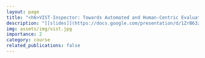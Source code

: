 ```yaml
---
layout: page
title: "<h6>VIST-Inspector: Towards Automated and Human-Centric Evaluation on VIST Storytelling</h6>"
description: "[[slides]](https://docs.google.com/presentation/d/1ZrB63z3qmzJNPAHkAHwIz-xORLDxTkxY92Ae6T6bPRQ/edit?usp=sharing)    [[report]](https://drive.google.com/file/d/1J_68tyPW7gaS7LVhf-NAY1Fk44zAYAOD/view?usp=sharing)"
img: assets/img/vist.jpg
importance: 2
category: course
related_publications: false
---
```

